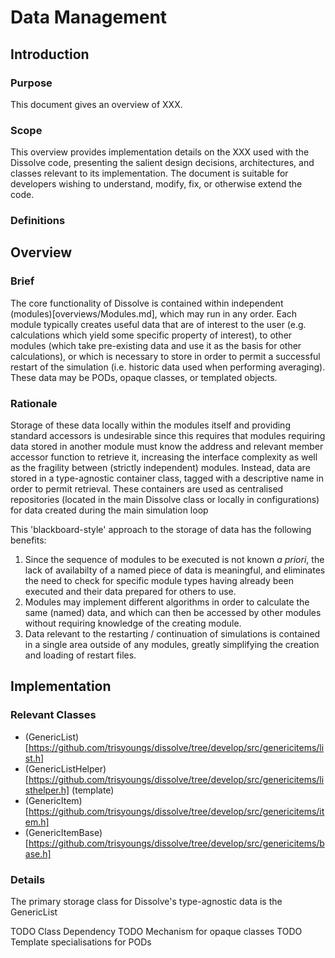 # Data Management

## Introduction

### Purpose
This document gives an overview of XXX.

### Scope
This overview provides implementation details on the XXX used with the Dissolve code, presenting the salient design decisions, architectures, and classes relevant to its implementation. The document is suitable for developers wishing to understand, modify, fix, or otherwise extend the code.

### Definitions


## Overview

### Brief

The core functionality of Dissolve is contained within independent (modules)[overviews/Modules.md], which may run in any order. Each module typically creates useful data that are of interest to the user (e.g. calculations which yield some specific property of interest), to other modules (which take pre-existing data and use it as the basis for other calculations), or which is necessary to store in order to permit a successful restart of the simulation (i.e. historic data used when performing averaging). These data may be PODs, opaque classes, or templated objects.

### Rationale

Storage of these data locally within the modules itself and providing standard accessors is undesirable since this requires that modules requiring data stored in another module must know the address and relevant member accessor function to retrieve it, increasing the interface complexity as well as the fragility between (strictly independent) modules. Instead, data are stored in a type-agnostic container class, tagged with a descriptive name in order to permit retrieval. These containers are used as centralised repositories (located in the main Dissolve class or locally in configurations) for data created during the main simulation loop

This 'blackboard-style' approach to the storage of data has the following benefits:
1. Since the sequence of modules to be executed is not known _a priori_, the lack of availabilty of a named piece of data is meaningful, and eliminates the need to check for specific module types having already been executed and their data prepared for others to use.
1. Modules may implement different algorithms in order to calculate the same (named) data, and which can then be accessed by other modules without requiring knowledge of the creating module.
1. Data relevant to the restarting / continuation of simulations is contained in a single area outside of any modules, greatly simplifying the creation and loading of restart files.




## Implementation

### Relevant Classes

- (GenericList)[https://github.com/trisyoungs/dissolve/tree/develop/src/genericitems/list.h]
- (GenericListHelper)[https://github.com/trisyoungs/dissolve/tree/develop/src/genericitems/listhelper.h] (template)
- (GenericItem)[https://github.com/trisyoungs/dissolve/tree/develop/src/genericitems/item.h]
- (GenericItemBase)[https://github.com/trisyoungs/dissolve/tree/develop/src/genericitems/base.h]

### Details

The primary storage class for Dissolve's type-agnostic data is the GenericList 

TODO Class Dependency
TODO Mechanism for opaque classes
TODO Template specialisations for PODs
